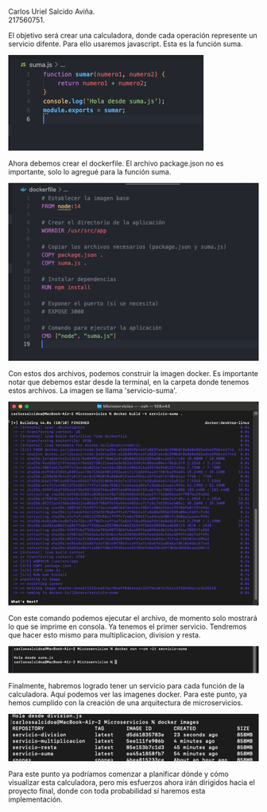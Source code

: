 Carlos Uriel Salcido Aviña.  
217560751.  

El objetivo será crear una calculadora, donde cada operación represente un servicio difente. Para ello usaremos javascript. Esta es la función suma.

![Alt text](image-4.png)

Ahora debemos crear el dockerfile. El archivo package.json no es importante, solo lo agregué para la función suma.

![Alt text](image-1.png)

Con estos dos archivos, podemos construir la imagen docker. Es importante notar que debemos estar desde la terminal, en la carpeta donde tenemos estos archivos. La imagen se llama 'servicio-suma'.

![Alt text](image-3.png)

Con este comando podemos ejecutar el archivo, de momento solo mostrará lo que se imprime en consola. Ya tenemos el primer servicio. Tendremos que hacer esto mismo para multiplicacion, division y resta.

![Alt text](image.png)

Finalmente, habremos logrado tener un servicio para cada función de la calculadora. Aquí podemos ver las imagenes docker. Para este punto, ya hemos cumplido con la creación de una arquitectura de microservicios.

![Alt text](image-2.png)

Para este punto ya podríamos comenzar a planificar dónde y cómo visualizar esta calculadora, pero mis esfuerzos ahora irán dirigidos hacia el proyecto final, donde con toda probabilidad sí haremos esta implementación.
